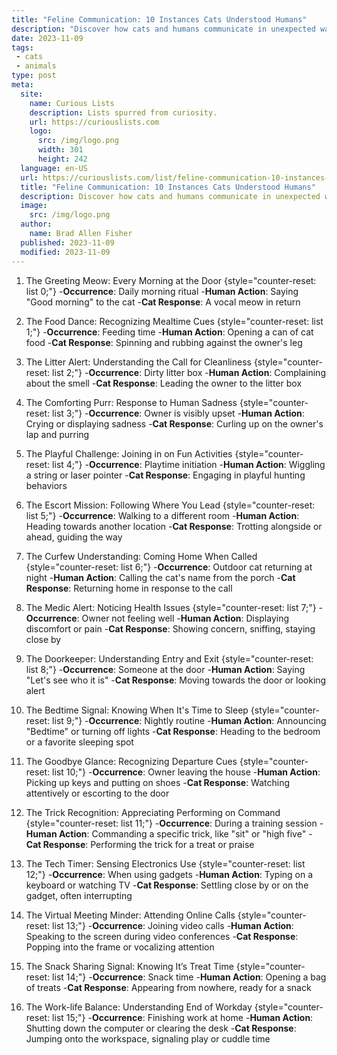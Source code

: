 ```yaml
---
title: "Feline Communication: 10 Instances Cats Understood Humans"
description: "Discover how cats and humans communicate in unexpected ways! Uncover 10 fascinating instances where feline curiosity helps them understand their human companions."
date: 2023-11-09
tags:
 - cats
 - animals
type: post
meta:
  site:
    name: Curious Lists
    description: Lists spurred from curiosity.
    url: https://curiouslists.com
    logo:
      src: /img/logo.png
      width: 301
      height: 242
  language: en-US
  url: https://curiouslists.com/list/feline-communication-10-instances-cats-understood-humans
  title: "Feline Communication: 10 Instances Cats Understood Humans"
  description: Discover how cats and humans communicate in unexpected ways! Uncover 10 fascinating instances where feline curiosity helps them understand their human companions.
  image:
    src: /img/logo.png
  author:
    name: Brad Allen Fisher
  published: 2023-11-09
  modified: 2023-11-09
---
```



1. The Greeting Meow: Every Morning at the Door {style="counter-reset: list 0;"}
  -**Occurrence**: Daily morning ritual
  -**Human Action**: Saying "Good morning" to the cat
  -**Cat Response**: A vocal meow in return

2. The Food Dance: Recognizing Mealtime Cues {style="counter-reset: list 1;"}
  -**Occurrence**: Feeding time
  -**Human Action**: Opening a can of cat food
  -**Cat Response**: Spinning and rubbing against the owner's leg

3. The Litter Alert: Understanding the Call for Cleanliness {style="counter-reset: list 2;"}
  -**Occurrence**: Dirty litter box
  -**Human Action**: Complaining about the smell
  -**Cat Response**: Leading the owner to the litter box

4. The Comforting Purr: Response to Human Sadness {style="counter-reset: list 3;"}
  -**Occurrence**: Owner is visibly upset
  -**Human Action**: Crying or displaying sadness
  -**Cat Response**: Curling up on the owner's lap and purring

5. The Playful Challenge: Joining in on Fun Activities {style="counter-reset: list 4;"}
  -**Occurrence**: Playtime initiation
  -**Human Action**: Wiggling a string or laser pointer
  -**Cat Response**: Engaging in playful hunting behaviors

6. The Escort Mission: Following Where You Lead {style="counter-reset: list 5;"}
  -**Occurrence**: Walking to a different room
  -**Human Action**: Heading towards another location
  -**Cat Response**: Trotting alongside or ahead, guiding the way

7. The Curfew Understanding: Coming Home When Called {style="counter-reset: list 6;"}
  -**Occurrence**: Outdoor cat returning at night
  -**Human Action**: Calling the cat's name from the porch
  -**Cat Response**: Returning home in response to the call

8. The Medic Alert: Noticing Health Issues {style="counter-reset: list 7;"}
  -**Occurrence**: Owner not feeling well
  -**Human Action**: Displaying discomfort or pain
  -**Cat Response**: Showing concern, sniffing, staying close by

9. The Doorkeeper: Understanding Entry and Exit {style="counter-reset: list 8;"}
  -**Occurrence**: Someone at the door
  -**Human Action**: Saying "Let's see who it is"
  -**Cat Response**: Moving towards the door or looking alert

10. The Bedtime Signal: Knowing When It's Time to Sleep {style="counter-reset: list 9;"}
  -**Occurrence**: Nightly routine
  -**Human Action**: Announcing "Bedtime" or turning off lights
  -**Cat Response**: Heading to the bedroom or a favorite sleeping spot

11. The Goodbye Glance: Recognizing Departure Cues {style="counter-reset: list 10;"}
  -**Occurrence**: Owner leaving the house
  -**Human Action**: Picking up keys and putting on shoes
  -**Cat Response**: Watching attentively or escorting to the door

12. The Trick Recognition: Appreciating Performing on Command {style="counter-reset: list 11;"}
  -**Occurrence**: During a training session
  -**Human Action**: Commanding a specific trick, like "sit" or "high five"
  -**Cat Response**: Performing the trick for a treat or praise

13. The Tech Timer: Sensing Electronics Use {style="counter-reset: list 12;"}
  -**Occurrence**: When using gadgets
  -**Human Action**: Typing on a keyboard or watching TV
  -**Cat Response**: Settling close by or on the gadget, often interrupting

14. The Virtual Meeting Minder: Attending Online Calls {style="counter-reset: list 13;"}
  -**Occurrence**: Joining video calls
  -**Human Action**: Speaking to the screen during video conferences
  -**Cat Response**: Popping into the frame or vocalizing attention

15. The Snack Sharing Signal: Knowing It’s Treat Time {style="counter-reset: list 14;"}
  -**Occurrence**: Snack time
  -**Human Action**: Opening a bag of treats
  -**Cat Response**: Appearing from nowhere, ready for a snack

16. The Work-life Balance: Understanding End of Workday {style="counter-reset: list 15;"}
  -**Occurrence**: Finishing work at home
  -**Human Action**: Shutting down the computer or clearing the desk
  -**Cat Response**: Jumping onto the workspace, signaling play or cuddle time